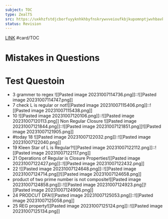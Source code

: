 ```yaml
---
subject: TOC
type: ZealTS
src: https://uxkhzfstdjcborfuyyknhkhbyfnskrywvveioufkbjkupomnptjwvhbavkysuhi.vercel.app/solution.html?testId=62b1b55b45b9ff36f6109f0c&test_id=4
status: Revision
---
```

[LINK](https://uxkhzfstdjcborfuyyknhkhbyfnskrywvveioufkbjkupomnptjwvhbavkysuhi.vercel.app/solution.html?testId=62b1b55b45b9ff36f6109f0c&test_id=4)
#card/TOC
# Mistakes in Questions

# Test Questoin
- 3 grammer to regex ![[Pasted image 20231007114736.png]]::![[Pasted image 20231007114747.png]] <!--SR:!2023-11-11,17,290-->
- 7 check L is regular or not![[Pasted image 20231007115406.png]]::![[Pasted image 20231007115438.png]] <!--SR:!2023-11-18,17,292-->
- 10 ![[Pasted image 20231007120106.png]]::![[Pasted image 20231007120113.png]] <!--SR:!2023-11-05,4,273-->
Non Regular Closure ![[Pasted image 20231007121844.png]]::![[Pasted image 20231007121851.png]]![[Pasted image 20231007121905.png]] <!--SR:!2023-11-03,2,232-->
- #today 18 ![[Pasted image 20231007122032.png]]::![[Pasted image 20231007122040.png]] <!--SR:!2023-10-29,4,272-->
- 19 Kleen Star of L is Regular?![[Pasted image 20231007122112.png]]::![[Pasted image 20231007122117.png]] <!--SR:!2023-11-04,3,252-->
- 21 Operations of Regular is Closure Properties![[Pasted image 20231007122427.png]]::![[Pasted image 20231007122432.png]] <!--SR:!2023-11-15,14,292-->
- 22 ![[Pasted image 20231007124648.png]]::![[Pasted image 20231007124714.png]]![[Pasted image 20231007124658.png]] <!--SR:!2023-11-04,3,252-->
- product of two prime number is not composite![[Pasted image 20231007124858.png]]::![[Pasted image 20231007124923.png]]![[Pasted image 20231007124906.png]] <!--SR:!2023-10-26,1,232-->
- 24 PRODCUT DFA![[Pasted image 20231007125053.png]]::![[Pasted image 20231007125058.png]] <!--SR:!2023-11-15,14,292-->
- 25 REG property![[Pasted image 20231007125124.png]]::![[Pasted image 20231007125134.png]]